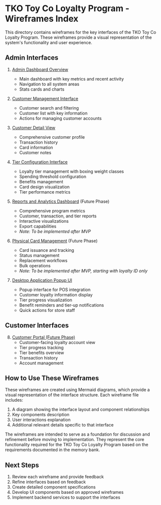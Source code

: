 # TKO Toy Co Loyalty Program - Wireframes Index

This directory contains wireframes for the key interfaces of the TKO Toy Co Loyalty Program. These wireframes provide a visual representation of the system's functionality and user experience.

## Admin Interfaces

1. [Admin Dashboard Overview](01-admin-dashboard.md)

   - Main dashboard with key metrics and recent activity
   - Navigation to all system areas
   - Stats cards and charts

2. [Customer Management Interface](02-customer-management.md)

   - Customer search and filtering
   - Customer list with key information
   - Actions for managing customer accounts

3. [Customer Detail View](03-customer-detail.md)

   - Comprehensive customer profile
   - Transaction history
   - Card information
   - Customer notes

4. [Tier Configuration Interface](04-tier-configuration.md)

   - Loyalty tier management with boxing weight classes
   - Spending threshold configuration
   - Benefits management
   - Card design visualization
   - Tier performance metrics

5. [Reports and Analytics Dashboard](06-reports-analytics.md) (Future Phase)

   - Comprehensive program metrics
   - Customer, transaction, and tier reports
   - Interactive visualizations
   - Export capabilities
   - _Note: To be implemented after MVP_

6. [Physical Card Management](07-card-management.md) (Future Phase)
   - Card issuance and tracking
   - Status management
   - Replacement workflows
   - Bulk operations
   - _Note: To be implemented after MVP, starting with loyalty ID only_

7. [Desktop Application Popup UI](09-desktop-popup.md)
   - Popup interface for POS integration
   - Customer loyalty information display
   - Tier progress visualization
   - Benefit reminders and tier-up notifications
   - Quick actions for store staff

## Customer Interfaces

8. [Customer Portal (Future Phase)](08-customer-portal.md)
   - Customer-facing loyalty account view
   - Tier progress tracking
   - Tier benefits overview
   - Transaction history
   - Account management

## How to Use These Wireframes

These wireframes are created using Mermaid diagrams, which provide a visual representation of the interface structure. Each wireframe file includes:

1. A diagram showing the interface layout and component relationships
2. Key components description
3. User interactions explanation
4. Additional relevant details specific to that interface

The wireframes are intended to serve as a foundation for discussion and refinement before moving to implementation. They represent the core functionality required for the TKO Toy Co Loyalty Program based on the requirements documented in the memory bank.

## Next Steps

1. Review each wireframe and provide feedback
2. Refine interfaces based on feedback
3. Create detailed component specifications
4. Develop UI components based on approved wireframes
5. Implement backend services to support the interfaces
